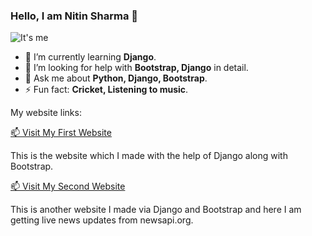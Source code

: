 ### Hello, I am Nitin Sharma 👋

![It's me](https://learncodeonline.in/mascot.png "Nitin Sharma")

- 🌱 I’m currently learning **Django**.
- 🤔 I’m looking for help with **Bootstrap, Django** in detail.
- 💬 Ask me about **Python, Django, Bootstrap**.
- ⚡ Fun fact: **Cricket, Listening to music**.

My website links:

[📫 Visit My First Website](http://codewithnitin.pythonanywhere.com/ "IceCreamShopWebsite") 

This is the website which I made with the help of Django along with Bootstrap.

[📫 Visit My Second Website](http://thenitinjournal.pythonanywhere.com/ "NewspaperWebsite")

This is another website I made via Django and Bootstrap and here I am getting live news updates from newsapi.org.
